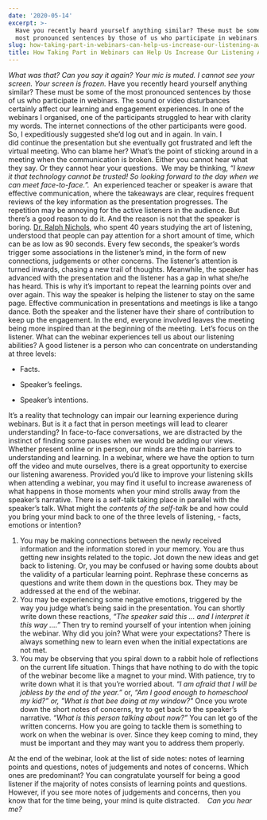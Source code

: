```yaml
---
date: '2020-05-14'
excerpt: >-
  Have you recently heard yourself anything similar? These must be some of the
  most pronounced sentences by those of us who participate in webinars.
slug: how-taking-part-in-webinars-can-help-us-increase-our-listening-awareness
title: How Taking Part in Webinars can Help Us Increase Our Listening Awareness
---
```


*What was that?* *Can you say it again?*
*Your mic is muted.*
*I cannot see your screen.*
*Your screen is frozen.*
Have you recently heard yourself anything similar? These must be some of the most pronounced sentences by those of us who participate in webinars. The sound or video disturbances certainly affect our learning and engagement experiences.
In one of the webinars I organised, one of the participants struggled to hear with clarity my words. The internet connections of the other participants were good. So, I expeditiously suggested she’d log out and in again. In vain. I did continue the presentation but she eventually got frustrated and left the virtual meeting. Who can blame her? What’s the point of sticking around in a meeting when the communication is broken. Either you cannot hear what they say. Or they cannot hear your questions. 
We may be thinking, *“I knew it that technology cannot be trusted! So looking forward to the day when we can meet face-to-face.”.* 
An experienced teacher or speaker is aware that effective communication, where the takeaways are clear, requires frequent reviews of the key information as the presentation progresses. The repetition may be annoying for the active listeners in the audience. But there’s a good reason to do it. And the reason is not that the speaker is boring.
[Dr. Ralph Nichols](https://listen.org/Legend-Interview), who spent 40 years studying the art of listening, understood that people can pay attention for a short amount of time, which can be as low as 90 seconds. Every few seconds, the speaker’s words trigger some associations in the listener’s mind, in the form of new connections, judgements or other concerns. The listener’s attention is turned inwards, chasing a new trail of thoughts. Meanwhile, the speaker has advanced with the presentation and the listener has a gap in what she/he has heard. This is why it’s important to repeat the learning points over and over again. This way the speaker is helping the listener to stay on the same page.
Effective communication in presentations and meetings is like a tango dance. Both the speaker and the listener have their share of contribution to keep up the engagement. In the end, everyone involved leaves the meeting being more inspired than at the beginning of the meeting. 
Let’s focus on the listener. What can the webinar experiences tell us about our listening abilities? A good listener is a person who can concentrate on understanding at three levels:

* Facts.

* Speaker’s feelings.

* Speaker’s intentions.

It’s a reality that technology can impair our learning experience during webinars. But is it a fact that in person meetings will lead to clearer understanding? In face-to-face conversations, we are distracted by the instinct of finding some pauses when we would be adding our views. Whether present online or in person, our minds are the main barriers to understanding and learning. In a webinar, where we have the option to turn off the video and mute ourselves, there is a great opportunity to exercise our listening awareness.
Provided you’d like to improve your listening skills when attending a webinar, you may find it useful to increase awareness of what happens in those moments when your mind strolls away from the speaker’s narrative. There is a self-talk taking place in parallel with the speaker’s talk. What might the *contents of the self-talk* be and how could you bring your mind back to one of the three levels of listening, - facts, emotions or intention?

1. You may be making connections between the newly received information and the information stored in your memory. You are thus getting new insights related to the topic. Jot down the new ideas and get back to listening. Or, you may be confused or having some doubts about the validity of a particular learning point. Rephrase these concerns as questions and write them down in the questions box. They may be addressed at the end of the webinar.
2. You may be experiencing some negative emotions, triggered by the way you judge what’s being said in the presentation. You can shortly write down these reactions, *“The speaker said this … and I interpret it this way ....”* Then try to remind yourself of your intention when joining the webinar. Why did you join? What were your expectations? There is always something new to learn even when the initial expectations are not met.
3. You may be observing that you spiral down to a rabbit hole of reflections on the current life situation. Things that have nothing to do with the topic of the webinar become like a magnet to your mind. With patience, try to write down what it is that you’re worried about. *“I am afraid that I will be jobless by the end of the year.”* or, *“Am I good enough to homeschool my kid?” or, "What is that bee doing at my window?"* Once you wrote down the short notes of concerns, try to get back to the speaker’s narrative. *“What is this person talking about now?”* You can let go of the written concerns. How you are going to tackle them is something to work on when the webinar is over. Since they keep coming to mind, they must be important and they may want you to address them properly.

At the end of the webinar, look at the list of side notes: notes of learning points and questions, notes of judgements and notes of concerns. Which ones are predominant? You can congratulate yourself for being a good listener if the majority of notes consists of learning points and questions. However, if you see more notes of judgements and concerns, then you know that for the time being, your mind is quite distracted.   
*Can you hear me?*

